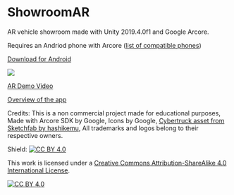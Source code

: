 # ShowroomAR
AR vehicle showroom made with Unity 2019.4.0f1 and Google Arcore.

Requires an Andriod phone with Arcore ([list of compatible phones](https://developers.google.com/ar/discover/supported-devices))

[Download for Android](https://github.com/fazil47/ShowroomAR/releases/tag/1.0.5)

![](Media/gif1.gif)

[AR Demo Video](https://youtu.be/LhDH1aJ32G4)

[Overview of the app](https://youtu.be/_pavD4zAB4Y)

Credits:
This is a non commercial project made for educational purposes,
Made with Arcore SDK by Google,
Icons by Google,
[Cybertruck asset from Sketchfab by hashikemu](https://sketchfab.com/3d-models/tesla-cybertruck-657e71b3e2ad468196668e9c9df708fb),
All trademarks and logos belong to their respective owners.

Shield: [![CC BY 4.0][cc-by-shield]][cc-by]

This work is licensed under a
[Creative Commons Attribution-ShareAlike 4.0 International License][cc-by].

[![CC BY 4.0][cc-by-image]][cc-by]

[cc-by]: http://creativecommons.org/licenses/by/4.0/
[cc-by-image]: https://i.creativecommons.org/l/by/4.0/88x31.png
[cc-by-shield]: https://img.shields.io/badge/License-CC%20BY%204.0-lightgrey.svg
